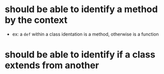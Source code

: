 # should be able to identify a method by the context
  - ex: a `def` within a class identation is a method, otherwise is a function

# should be able to identify if a class extends from another
